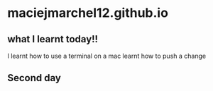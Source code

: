 # maciejmarchel12.github.io
## what I learnt today!!
I learnt how to use a terminal on a mac
learnt how to push a change
## Second day